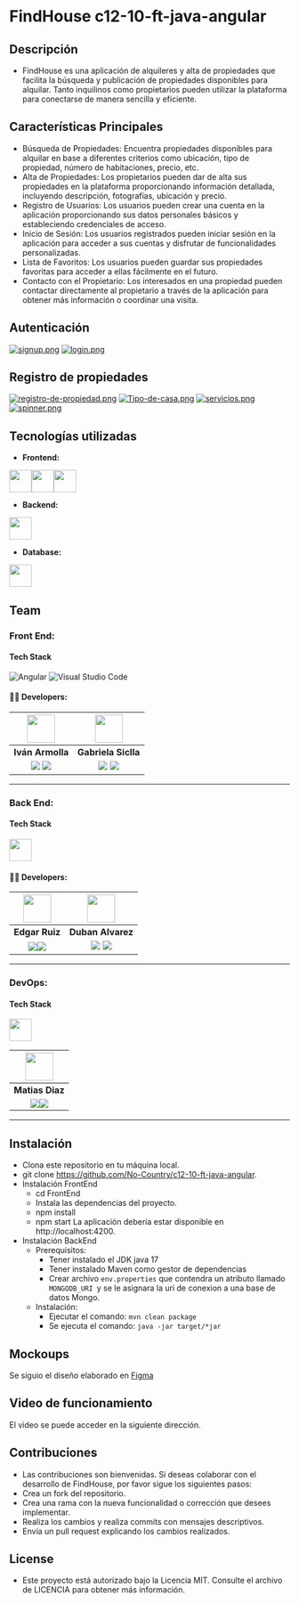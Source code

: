 # FindHouse c12-10-ft-java-angular

## Descripción

- FindHouse es una aplicación de alquileres y alta de propiedades que facilita la búsqueda y publicación de propiedades disponibles para alquilar. Tanto inquilinos como propietarios pueden utilizar la plataforma para conectarse de manera sencilla y eficiente.

## Características Principales

- Búsqueda de Propiedades: Encuentra propiedades disponibles para alquilar en base a diferentes criterios como ubicación, tipo de propiedad, número de habitaciones, precio, etc.
- Alta de Propiedades: Los propietarios pueden dar de alta sus propiedades en la plataforma proporcionando información detallada, incluyendo descripción, fotografías, ubicación y precio.
- Registro de Usuarios: Los usuarios pueden crear una cuenta en la aplicación proporcionando sus datos personales básicos y estableciendo credenciales de acceso.
- Inicio de Sesión: Los usuarios registrados pueden iniciar sesión en la aplicación para acceder a sus cuentas y disfrutar de funcionalidades personalizadas.
- Lista de Favoritos: Los usuarios pueden guardar sus propiedades favoritas para acceder a ellas fácilmente en el futuro.
- Contacto con el Propietario: Los interesados en una propiedad pueden contactar directamente al propietario a través de la aplicación para obtener más información o coordinar una visita.

## Autenticación

  [![signup.png](https://i.postimg.cc/66ZLyshS/signup.png)](https://postimg.cc/0r8JBBFd)
  [![login.png](https://i.postimg.cc/0NtZdp6B/login.png)](https://postimg.cc/7C2gqJn3)

## Registro de propiedades

  [![registro-de-propiedad.png](https://i.postimg.cc/Dz3xw29x/registro-de-propiedad.png)](https://postimg.cc/68zrHN5Z)
  [![Tipo-de-casa.png](https://i.postimg.cc/ZnncM0N5/Tipo-de-casa.png)](https://postimg.cc/MfkVc6tC)
  [![servicios.png](https://i.postimg.cc/0NvCqVS3/servicios.png)](https://postimg.cc/dhWC2m4m)
  [![spinner.png](https://i.postimg.cc/JhQ57jch/spinner.png)](https://postimg.cc/Ff7LDd6t)

## Tecnologías utilizadas

- **Frontend:**

<img src="https://cdn.worldvectorlogo.com/logos/angular-icon-1.svg" width="40" height="40"/><img src="https://www.vectorlogo.zone/logos/tailwindcss/tailwindcss-icon.svg" width="40" height="40"/><img src="https://cdn.worldvectorlogo.com/logos/visual-studio-code-1.svg" width="40" height="40"/>

- **Backend:**

<img src="https://www.vectorlogo.zone/logos/java/java-icon.svg" width="40" height="40"/>

- **Database:**

<img src="https://www.vectorlogo.zone/logos/mongodb/mongodb-ar21.svg" width="40" height="40"/>

## Team

### Front End:

#### Tech Stack

![Angular](https://img.shields.io/badge/Angular-E23237?style=for-the-badge&logo=Angular&logoColor=white)
![Visual Studio Code](https://img.shields.io/badge/Visual_Studio_Code-22A7F2?style=for-the-badge&logo=Visual%20studio&logoColor=white)

#### 🧑‍💻 Developers:

| <img src="https://avatars.githubusercontent.com/u/88797889?v=4" width=50>| <img src="https://avatars.githubusercontent.com/u/92539220?v=4" width=50>|
|:-:|:-:|
| **Iván Armolla**| **Gabriela Siclla**|
| <a href="https://github.com/iarmolla"><img src="https://img.shields.io/badge/github-%23121011.svg?&style=for-the-badge&logo=github&logoColor=white"/></a> <a href="https://www.linkedin.com/in/ivan-pablo-armolla-7b5856219/"><img src="https://img.shields.io/badge/linkedin%20-%230077B5.svg?&style=for-the-badge&logo=linkedin&logoColor=white"/></a> | <a href="https://github.com/GabNatali"><img src="https://img.shields.io/badge/github-%23121011.svg?&style=for-the-badge&logo=github&logoColor=white"/></a> <a href="https://www.linkedin.com/in/gabrielast"><img src="https://img.shields.io/badge/linkedin%20-%230077B5.svg?&style=for-the-badge&logo=linkedin&logoColor=white"/></a> |


<hr/>

### Back End:

#### Tech Stack

<img src="https://www.vectorlogo.zone/logos/java/java-icon.svg" width="40" height="40"/>

#### 🧑‍💻 Developers:

| <img src="https://avatars.githubusercontent.com/u/35878706?v=4" width=50>| <img src="https://avatars.githubusercontent.com/u/75090589?v=4" width=50>|
|:-:|:-:|
| **Edgar Ruiz**| **Duban Alvarez**|
| <a href="https://github.com/EdgarVRP"><img src="https://img.shields.io/badge/github-%23121011.svg?&style=for-the-badge&logo=github&logoColor=white"/></a><a href="https://www.linkedin.com/in/edgarvrp/"><img src="https://img.shields.io/badge/linkedin%20-%230077B5.svg?&style=for-the-badge&logo=linkedin&logoColor=white"/></a> | <a href="https://github.com/duban4"><img src="https://img.shields.io/badge/github-%23121011.svg?&style=for-the-badge&logo=github&logoColor=white"/></a> <a href="milinkedin"><img src="https://img.shields.io/badge/linkedin%20-%230077B5.svg?&style=for-the-badge&logo=linkedin&logoColor=white"/></a> |

<hr/>

### DevOps:

#### Tech Stack

<img src="https://cdn.worldvectorlogo.com/logos/azure-2.svg" width="40" height="40"/>


| <img src="https://avatars.githubusercontent.com/u/61976703?v=4" width=50>|
|:-:|
| **Matias Diaz**|
|  <a href="https://github.com/Matiardiaz"><img src="https://img.shields.io/badge/github-%23121011.svg?&style=for-the-badge&logo=github&logoColor=white"/></a><a href="http://www.linkedin.com/in/matiasrdiaz"><img src="https://img.shields.io/badge/linkedin%20-%230077B5.svg?&style=for-the-badge&logo=linkedin&logoColor=white"/></a> |

<hr/>

## Instalación

- Clona este repositorio en tu máquina local.
- git clone https://github.com/No-Country/c12-10-ft-java-angular.
- Instalación FrontEnd
  - cd FrontEnd
  - Instala las dependencias del proyecto.
  - npm install
  - npm start
    La aplicación debería estar disponible en http://localhost:4200.
- Instalación BackEnd
  - Prerequisitos:
    - Tener instalado el JDK java 17
    - Tener instalado Maven como gestor de dependencias
    - Crear archivo `env.properties` que contendra un atributo llamado `MONGODB_URI `y se le asignara la uri de conexion a una base de datos Mongo.
  - Instalación:
    - Ejecutar el comando: `mvn clean package`
    - Se ejecuta el comando: `java -jar target/*jar`

## Mockoups

Se siguio el diseño elaborado en [Figma](https://www.figma.com/file/CWVVLMq0thr0ueH00Tjsbe/Untitled?type=design&node-id=0-1&mode=design&t=CrLEsYjnUxQ3ZPrq-0)

## Video de funcionamiento

El video se puede acceder en la siguiente dirección.

## Contribuciones

- Las contribuciones son bienvenidas. Si deseas colaborar con el desarrollo de FindHouse, por favor sigue los siguientes pasos:
- Crea un fork del repositorio.
- Crea una rama con la nueva funcionalidad o corrección que desees implementar.
- Realiza los cambios y realiza commits con mensajes descriptivos.
- Envía un pull request explicando los cambios realizados.

## License

- Este proyecto está autorizado bajo la Licencia MIT. Consulte el archivo de LICENCIA para obtener más información.
